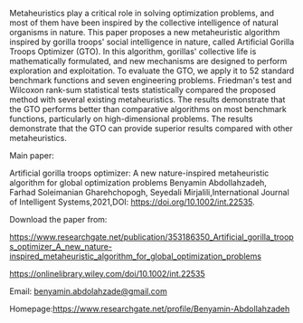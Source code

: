 
Metaheuristics play a critical role in solving optimization problems, and most of them have been inspired by the collective intelligence of natural organisms in nature. This paper proposes a new metaheuristic algorithm inspired by gorilla troops' social intelligence in nature, called Artificial Gorilla Troops Optimizer (GTO). In this algorithm, gorillas' collective life is mathematically formulated, and new mechanisms are designed to perform exploration and exploitation. To evaluate the GTO, we apply it to 52 standard benchmark functions and seven engineering problems. Friedman's test and Wilcoxon rank-sum statistical tests statistically compared the proposed method with several existing metaheuristics. The results demonstrate that the GTO performs better than comparative algorithms on most benchmark functions, particularly on high-dimensional problems. The results demonstrate that the GTO can provide superior results compared with other metaheuristics.

Main paper:

Artificial gorilla troops optimizer: A new nature-inspired metaheuristic algorithm for global optimization problems Benyamin Abdollahzadeh, Farhad Soleimanian Gharehchopogh, Seyedali Mirjalili,International Journal of Intelligent Systems,2021,DOI: https://doi.org/10.1002/int.22535.

Download the paper from:

https://www.researchgate.net/publication/353186350_Artificial_gorilla_troops_optimizer_A_new_nature-inspired_metaheuristic_algorithm_for_global_optimization_problems

https://onlinelibrary.wiley.com/doi/10.1002/int.22535

Email: benyamin.abdolahzade@gmail.com

Homepage:https://www.researchgate.net/profile/Benyamin-Abdollahzadeh
